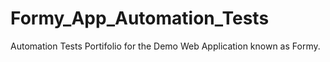 # Formy_App_Automation_Tests
 Automation Tests Portifolio for the Demo Web Application known as Formy.
